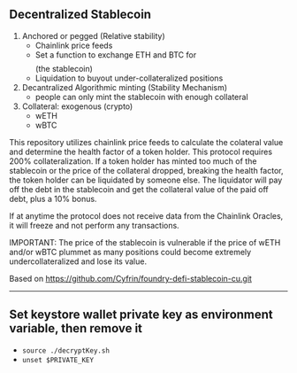 ## Decentralized Stablecoin

1. Anchored or pegged (Relative stability)
    - Chainlink price feeds
    - Set a function to exchange ETH and BTC for $$$$ (the stablecoin)
    - Liquidation to buyout under-collateralized positions
2. Decantralized Algorithmic minting (Stability Mechanism)
    - people can only mint the stablecoin with enough collateral
3. Collateral: exogenous (crypto)
    - wETH
    - wBTC
  


This repository utilizes chainlink price feeds to calculate the colateral value and determine the health factor of a token holder. This protocol requires 200% collateralization. If a token holder has minted too much of the stablecoin or the price of the collateral dropped, breaking the health factor, the token holder can be liquidated by someone else. The liquidator will pay off the debt in the stablecoin and get the collateral value of the paid off debt, plus a 10% bonus. 

If at anytime the protocol does not receive data from the Chainlink Oracles, it will freeze and not perform any transactions.


IMPORTANT: The price of the stablecoin is vulnerable if the price of wETH and/or wBTC plummet as many positions could become extremely undercollateralized and lose its value.




Based on https://github.com/Cyfrin/foundry-defi-stablecoin-cu.git

---






## Set keystore wallet private key as environment variable, then remove it
- `source ./decryptKey.sh`
- `unset $PRIVATE_KEY`
